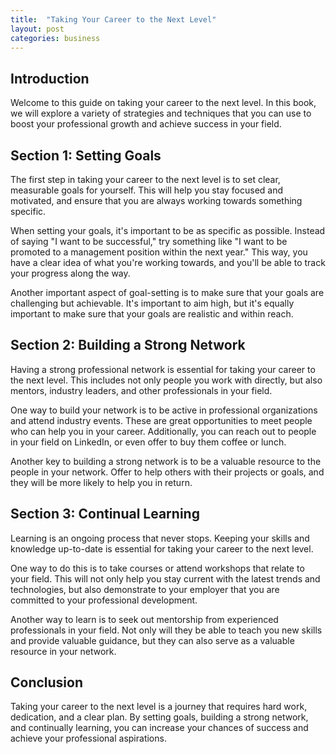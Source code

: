 ```yaml
---
title:  "Taking Your Career to the Next Level"
layout: post
categories: business
---
```


## Introduction

Welcome to this guide on taking your career to the next level. In this book, we will explore a variety of strategies and techniques that you can use to boost your professional growth and achieve success in your field. 

## Section 1: Setting Goals

The first step in taking your career to the next level is to set clear, measurable goals for yourself. This will help you stay focused and motivated, and ensure that you are always working towards something specific.

When setting your goals, it's important to be as specific as possible. Instead of saying "I want to be successful," try something like "I want to be promoted to a management position within the next year." This way, you have a clear idea of what you're working towards, and you'll be able to track your progress along the way.

Another important aspect of goal-setting is to make sure that your goals are challenging but achievable. It's important to aim high, but it's equally important to make sure that your goals are realistic and within reach.

## Section 2: Building a Strong Network

Having a strong professional network is essential for taking your career to the next level. This includes not only people you work with directly, but also mentors, industry leaders, and other professionals in your field.

One way to build your network is to be active in professional organizations and attend industry events. These are great opportunities to meet people who can help you in your career. Additionally, you can reach out to people in your field on LinkedIn, or even offer to buy them coffee or lunch.

Another key to building a strong network is to be a valuable resource to the people in your network. Offer to help others with their projects or goals, and they will be more likely to help you in return.

## Section 3: Continual Learning

Learning is an ongoing process that never stops. Keeping your skills and knowledge up-to-date is essential for taking your career to the next level.

One way to do this is to take courses or attend workshops that relate to your field. This will not only help you stay current with the latest trends and technologies, but also demonstrate to your employer that you are committed to your professional development.

Another way to learn is to seek out mentorship from experienced professionals in your field. Not only will they be able to teach you new skills and provide valuable guidance, but they can also serve as a valuable resource in your network.

## Conclusion

Taking your career to the next level is a journey that requires hard work, dedication, and a clear plan. By setting goals, building a strong network, and continually learning, you can increase your chances of success and achieve your professional aspirations.
